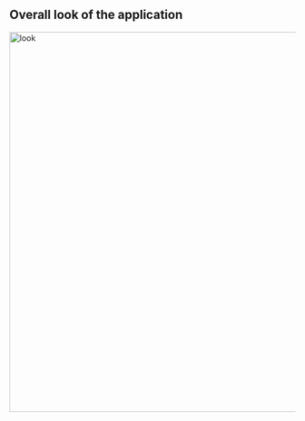 ## Overall look of the application
<img width="670" alt="look" src="https://user-images.githubusercontent.com/50672367/82586333-ab07bf00-9b97-11ea-9df1-d21a3e663ceb.PNG">